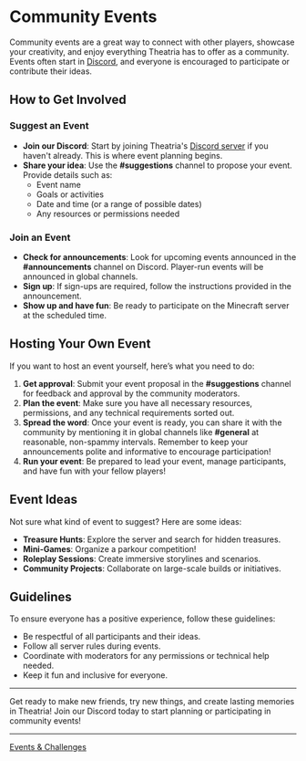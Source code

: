 # Community Events

Community events are a great way to connect with other players, showcase your creativity, and enjoy everything Theatria has to offer as a community. Events often start in [Discord](https://discord.gg/SHgauw8eN8), and everyone is encouraged to participate or contribute their ideas.

## How to Get Involved

### Suggest an Event
- **Join our Discord**: Start by joining Theatria's [Discord server](https://discord.gg/SHgauw8eN8) if you haven't already. This is where event planning begins.
- **Share your idea**: Use the **#suggestions** channel to propose your event. Provide details such as:
  - Event name
  - Goals or activities
  - Date and time (or a range of possible dates)
  - Any resources or permissions needed

### Join an Event
- **Check for announcements**: Look for upcoming events announced in the **#announcements** channel on Discord. Player-run events will be announced in global channels.
- **Sign up**: If sign-ups are required, follow the instructions provided in the announcement.
- **Show up and have fun**: Be ready to participate on the Minecraft server at the scheduled time.

## Hosting Your Own Event
If you want to host an event yourself, here’s what you need to do:

1. **Get approval**: Submit your event proposal in the **#suggestions** channel for feedback and approval by the community moderators.
2. **Plan the event**: Make sure you have all necessary resources, permissions, and any technical requirements sorted out.
3. **Spread the word**: Once your event is ready, you can share it with the community by mentioning it in global channels like **#general** at reasonable, non-spammy intervals. Remember to keep your announcements polite and informative to encourage participation!
4. **Run your event**: Be prepared to lead your event, manage participants, and have fun with your fellow players!

## Event Ideas
Not sure what kind of event to suggest? Here are some ideas:

- **Treasure Hunts**: Explore the server and search for hidden treasures.
- **Mini-Games**: Organize a parkour competition!
- **Roleplay Sessions**: Create immersive storylines and scenarios.
- **Community Projects**: Collaborate on large-scale builds or initiatives.

## Guidelines
To ensure everyone has a positive experience, follow these guidelines:

- Be respectful of all participants and their ideas.
- Follow all server rules during events.
- Coordinate with moderators for any permissions or technical help needed.
- Keep it fun and inclusive for everyone.

---

Get ready to make new friends, try new things, and create lasting memories in Theatria! Join our Discord today to start planning or participating in community events!

---

[Events & Challenges](./README.md)